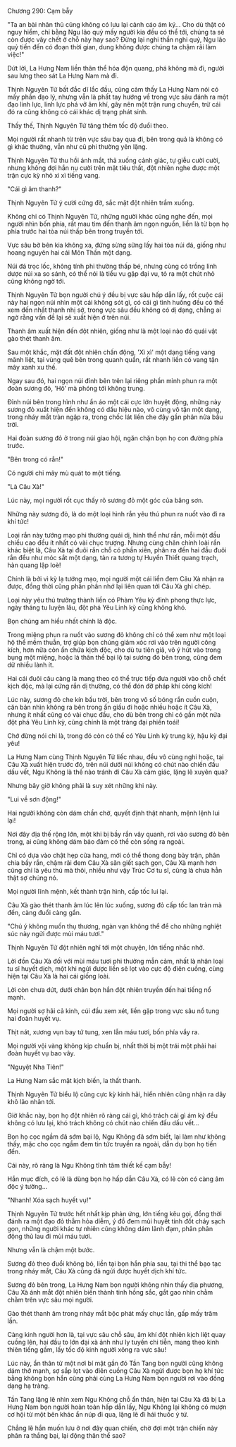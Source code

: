 




Chương 290: Cạm bẫy


"Ta an bài nhân thủ cũng không có lưu lại cảnh cáo ám ký... Cho dù thật có nguy hiểm, chỉ bằng Ngu lão quỷ mấy người kia đều có thể tới, chúng ta sẽ còn được vây chết ở chỗ này hay sao? Đừng lại nghi thần nghi quỷ, Ngu lão quỷ tiến đến có đoạn thời gian, dung không được chúng ta chậm rãi làm việc!"

Dứt lời, La Hưng Nam liền thân thể hóa độn quang, phá không mà đi, người sau lưng theo sát La Hưng Nam mà đi.

Thịnh Nguyên Tử bất đắc dĩ lắc đầu, cũng cảm thấy La Hưng Nam nói có mấy phần đạo lý, nhưng vẫn là phất tay hướng về trong vực sâu đánh ra một đạo linh lực, linh lực phá vỡ âm khí, gây nên một trận rung chuyển, trừ cái đó ra cũng không có cái khác dị trạng phát sinh.

Thấy thế, Thịnh Nguyên Tử tăng thêm tốc độ đuổi theo.

Mọi người rất nhanh từ trên vực sâu bay qua đi, bên trong quả là không có gì khác thường, vẫn như cũ phi thường yên lặng.

Thịnh Nguyên Tử thu hồi ánh mắt, thả xuống cảnh giác, tự giễu cười cười, nhưng không đợi hắn nụ cười trên mặt tiêu thất, đột nhiên nghe được một trận cực kỳ nhỏ xì xì tiếng vang.

"Cái gì âm thanh?"

Thịnh Nguyên Tử ý cười cứng đờ, sắc mặt đột nhiên trầm xuống.

Không chỉ có Thịnh Nguyên Tử, những người khác cũng nghe đến, mọi người nhìn bốn phía, rất mau tìm đến thanh âm ngọn nguồn, liền là từ bọn họ phía trước hai tòa núi thấp bên trong truyền tới.

Vực sâu bờ bên kia không xa, đứng sừng sững lấy hai tòa núi đá, giống như hoang nguyên hai cái Môn Thần một dạng.

Núi đá trọc lốc, không tính phi thường thấp bé, nhưng cùng có trồng linh dược núi xa so sánh, có thể nói là tiểu vu gặp đại vu, tỏ ra một chút nhỏ cũng không ngờ tới.

Thịnh Nguyên Tử bọn người chú ý đều bị vực sâu hấp dẫn lấy, rốt cuộc cái này hai ngọn núi nhìn một cái không sót gì, có cái gì tình huống đều có thể xem đến nhất thanh nhị sở, trong vực sâu đều không có dị dạng, chẳng ai ngờ rằng vấn đề lại sẽ xuất hiện ở trên núi.

Thanh âm xuất hiện đến đột nhiên, giống như là một loại nào đó quái vật gào thét thanh âm.

Sau một khắc, mặt đất đột nhiên chấn động, 'Xì xì' một dạng tiếng vang mãnh liệt, tại vùng quê bên trong quanh quẩn, rất nhanh liền có vang tận mây xanh xu thế.

Ngay sau đó, hai ngọn núi đỉnh bên trên lại riêng phần mình phun ra một đoàn sương đỏ, 'Hô' mà phóng tới không trung.

Đỉnh núi bên trong hình như ẩn áo một cái cực lớn huyệt động, những này sương đỏ xuất hiện đến không có dấu hiệu nào, vô cùng vô tận một dạng, trong nháy mắt tràn ngập ra, trong chốc lát liền che đậy gần phân nửa bầu trời.

Hai đoàn sương đỏ ở trong núi giao hội, ngăn chặn bọn họ con đường phía trước.

"Bên trong có rắn!"

Có người chỉ mây mù quát to một tiếng.

"Là Câu Xà!"

Lúc này, mọi người rốt cục thấy rõ sương đỏ một góc của băng sơn.

Những này sương đỏ, là do một loại hình rắn yêu thú phun ra nuốt vào đi ra khí tức!

Loại rắn này tướng mạo phi thường quái dị, hình thể như rắn, mỗi một đầu chiều cao đều ít nhất có vài chục trượng. Nhưng cùng chân chính loài rắn khác biệt là, Câu Xà tại đuôi rắn chỗ có phần xiên, phân ra đến hai đầu đuôi rắn đều như móc sắt một dạng, tản ra tương tự Huyền Thiết quang trạch, hàn quang lập loè!

Chính là bởi vì kỳ lạ tướng mạo, mọi người một cái liền đem Câu Xà nhận ra được, đồng thời cũng phân phân nhớ lại liên quan tới Câu Xà ghi chép.

Loại này yêu thú trưởng thành liền có Phàm Yêu kỳ đỉnh phong thực lực, ngày tháng tu luyện lâu, đột phá Yêu Linh kỳ cũng không khó.

Bọn chúng am hiểu nhất chính là độc.

Trong miệng phun ra nuốt vào sương đỏ không chỉ có thể xem như một loại hộ thể mềm thuẫn, trợ giúp bọn chúng giảm xóc rơi vào trên người công kích, hơn nữa còn ẩn chứa kịch độc, cho dù tu tiên giả, vô ý hút vào trong bụng một miệng, hoặc là thân thể bại lộ tại sương đỏ bên trong, cũng đem dữ nhiều lành ít.

Hai cái đuôi câu càng là mang theo có thể trực tiếp đưa người vào chỗ chết kịch độc, mà lại cứng rắn dị thường, có thể đón đỡ pháp khí công kích!

Lúc này, sương đỏ che kín bầu trời, bên trong vô số bóng rắn cuồn cuộn, căn bản nhìn không ra bên trong ẩn giấu đi hoặc nhiều hoặc ít Câu Xà, nhưng ít nhất cũng có vài chục đầu, cho dù bên trong chỉ có gần một nửa đột phá Yêu Linh kỳ, cũng chính là một tràng đại phiền toái!

Chớ đừng nói chi là, trong đó còn có thể có Yêu Linh kỳ trung kỳ, hậu kỳ đại yêu!

La Hưng Nam cùng Thịnh Nguyên Tử liếc nhau, đều vô cùng nghi hoặc, tại Câu Xà xuất hiện trước đó, trên núi dưới núi không có chút nào chiến đấu dấu vết, Ngu Không là thế nào tránh đi Câu Xà cảm giác, lặng lẽ xuyên qua?

Nhưng bây giờ không phải là suy xét những khi này.

"Lui về sơn động!"

Hai người không còn dám chần chờ, quyết định thật nhanh, mệnh lệnh lui lại!

Nơi đây địa thế rộng lớn, một khi bị bầy rắn vây quanh, rơi vào sương đỏ bên trong, ai cũng không dám bảo đảm có thể còn sống ra ngoài.

Chỉ có dựa vào chật hẹp cửa hang, mới có thể thong dong bày trận, phân chia bầy rắn, chậm rãi đem Câu Xà săn giết sạch gọn, Câu Xà mạnh hơn cũng chỉ là yêu thú mà thôi, nhiều như vậy Trúc Cơ tu sĩ, cũng là chưa hẳn thật sợ chúng nó.

Mọi người lĩnh mệnh, kết thành trận hình, cấp tốc lui lại.

Câu Xà gào thét thanh âm lúc lên lúc xuống, sương đỏ cấp tốc lan tràn mà đến, càng đuổi càng gần.

"Chú ý không muốn thụ thương, ngàn vạn không thể để cho những nghiệt súc này ngửi được mùi máu tươi."

Thịnh Nguyên Tử đột nhiên nghĩ tới một chuyện, lớn tiếng nhắc nhở.

Lời đồn Câu Xà đối với mùi máu tươi phi thường mẫn cảm, nhất là nhân loại tu sĩ huyết dịch, một khi ngửi được liền sẽ lọt vào cực độ điên cuồng, cùng hiện tại Câu Xà là hai cái giống loài.

Lời còn chưa dứt, dưới chân bọn hắn đột nhiên truyền đến hai tiếng nổ mạnh.

Mọi người sợ hãi cả kinh, cúi đầu xem xét, liền gặp trong vực sâu nổ tung hai đoàn huyết vụ.

Thịt nát, xương vụn bay tứ tung, xen lẫn máu tươi, bốn phía vẩy ra.

Mọi người vội vàng không kịp chuẩn bị, nhất thời bị một trái một phải hai đoàn huyết vụ bao vây.

"Nguyệt Nha Tiên!"

La Hưng Nam sắc mặt kịch biến, la thất thanh.

Thịnh Nguyên Tử biểu lộ cũng cực kỳ kinh hãi, hiển nhiên cũng nhận ra dây khô lão nhân tới.

Giờ khắc này, bọn họ đột nhiên rõ ràng cái gì, khó trách cái gì ám ký đều không có lưu lại, khó trách không có chút nào chiến đấu dấu vết...

Bọn họ cọc ngầm đã sớm bại lộ, Ngu Không đã sớm biết, lại làm như không thấy, mặc cho cọc ngầm đem tin tức truyền ra ngoài, dẫn dụ bọn họ tiến đến.

Cái này, rõ ràng là Ngu Không tĩnh tâm thiết kế cạm bẫy!

Hắn mục đích, có lẽ là dùng bọn họ hấp dẫn Câu Xà, có lẽ còn có càng âm độc ý tưởng...

"Nhanh! Xóa sạch huyết vụ!"

Thịnh Nguyên Tử trước hết nhất kịp phản ứng, lớn tiếng kêu gọi, đồng thời đánh ra một đạo đỏ thẫm hỏa diễm, ý đồ đem mùi huyết tinh đốt cháy sạch gọn, những người khác tự nhiên cũng không dám lãnh đạm, phân phân động thủ lau đi mùi máu tươi.

Nhưng vẫn là chậm một bước.

Sương đỏ theo đuổi không bỏ, liền tại bọn hắn phía sau, tại thi thể bạo tạc trong nháy mắt, Câu Xà cũng đã ngửi được huyết dịch khí tức.

Sương đỏ bên trong, La Hưng Nam bọn người không nhìn thấy địa phương, Câu Xà ánh mắt đột nhiên biến thành tinh hồng sắc, gắt gao nhìn chằm chằm trên vực sâu mọi người.

Gào thét thanh âm trong nháy mắt bộc phát mấy chục lần, gấp mấy trăm lần.

Càng kinh người hơn là, tại vực sâu chỗ sâu, âm khí đột nhiên kịch liệt quay cuồng lên, hai đầu to lớn đại xà ảnh như ly tuyến chi tiễn, mang theo kinh thiên tiếng gầm, lấy tốc độ kinh người xông ra vực sâu!

Lúc này, ẩn thân từ một nơi bí mật gần đó Tần Tang bọn người cũng không dám thở mạnh, sợ sắp lọt vào điên cuồng Câu Xà ngửi được bọn họ khí tức bằng không bọn hắn cũng phải cùng La Hưng Nam bọn người rơi vào đồng dạng hạ tràng.

Tần Tang lặng lẽ nhìn xem Ngu Không chỗ ẩn thân, hiện tại Câu Xà đã bị La Hưng Nam bọn người hoàn toàn hấp dẫn lấy, Ngu Không lại không có mượn cơ hội từ một bên khác ẩn núp đi qua, lặng lẽ đi hái thuốc ý tứ.

Chẳng lẽ hắn muốn lưu ở nơi đây quan chiến, chờ đợi một trận chiến này phân ra thắng bại, lại động thân thể sao?




